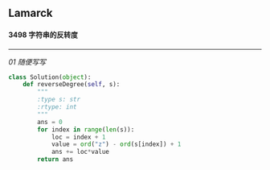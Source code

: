 ## Lamarck &nbsp; &nbsp; &nbsp;
#### 3498  字符串的反转度
---


*01  随便写写*
```python
class Solution(object):
    def reverseDegree(self, s):
        """
        :type s: str
        :rtype: int
        """
        ans = 0
        for index in range(len(s)):
            loc = index + 1
            value = ord("z") - ord(s[index]) + 1
            ans += loc*value
        return ans
```